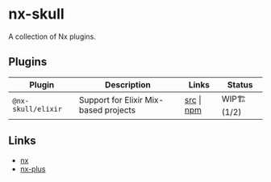 # nx-skull

A collection of Nx plugins.

## Plugins

| Plugin             | Description                           | Links                                                                                                                         | Status     |
| ------------------ | ------------------------------------- | ----------------------------------------------------------------------------------------------------------------------------- | ---------- |
| `@nx-skull/elixir` | Support for Elixir Mix-based projects | [src](https://github.com/old-skull/nx-skull/tree/master/libs/elixir) \| [npm](https://www.npmjs.com/package/@nx-skull/elixir) | WIP🏗 (1/2) |

## Links

- [nx](https://nx.dev/)
- [nx-plus](https://github.com/ZachJW34/nx-plus)
